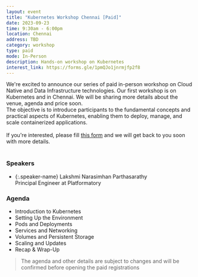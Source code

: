 ```yaml
---
layout: event
title: "Kubernetes Workshop Chennai [Paid]"
date: 2023-09-23
time: 9:30am - 6:00pm
location: Chennai
address: TBD
category: workshop
type: paid
mode: In-Person
description: Hands-on workshop on Kubernetes
interest_link: https://forms.gle/1pmQJo1jnrmjfp2f8
---
```


<div class="about">
We're excited to announce our series of paid in-person workshop on Cloud Native and Data Infrastructure technologies. Our first workshop is on Kubernetes and in Chennai. We will be sharing more details about the venue, agenda and price soon.
<br>The objective is to introduce participants to the fundamental concepts and practical aspects of Kubernetes, enabling them to deploy, manage, and scale containerized applications.
<br><br>
If you're interested, please fill <a href="https://forms.gle/1pmQJo1jnrmjfp2f8" target="_blank">this form</a> and we will get back to you soon with more details.
<br><br>
</div>

### Speakers

- {:.speaker-name} Lakshmi Narasimhan Parthasarathy <br> <span class="speaker-description">Principal Engineer at Platformatory</span>

### Agenda

- Introduction to Kubernetes
- Setting Up the Environment
- Pods and Deployments
- Services and Networking
- Volumes and Persistent Storage
- Scaling and Updates
- Recap & Wrap-Up

> The agenda and other details are subject to changes and will be confirmed before opening the paid registrations


